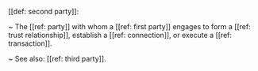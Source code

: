 [[def: second party]]:

~ The [[ref: party]] with whom a [[ref: first party]] engages to form a [[ref: trust relationship]], establish a [[ref: connection]], or execute a [[ref: transaction]].

~ See also: [[ref: third party]].

